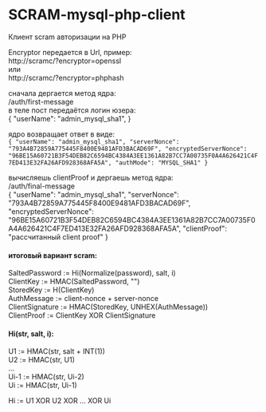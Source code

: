 # SCRAM-mysql-php-client
Клиент scram авторизации на PHP

Encryptor передается в Url, пример:  
http://scramc/?encryptor=openssl  
или  
http://scramc/?encryptor=phphash  

сначала дергается метод ядра:  
/auth/first-message  
в теле пост передаётся логин юзера:  
{
    "userName": "admin_mysql_sha1",
}


ядро возвращает ответ в виде:  
`
{
         "userName": "admin_mysql_sha1",
         "serverNonce": "793A4B72859A775445F8400E9481AFD3BACAD69F",
         "encryptedServerNonce": "96BE15A60721B3F54DEB82C6594BC4384A3EE1361A82B7CC7A00735F0A4A626421C4F7ED413E32FA26AFD928368AFA5A",
         "authMode": "MYSQL_SHA1"
 }
 `
 
 
 вычисляешь clientProof и дергаешь метод ядра:  
 /auth/final-message  
 {
         "userName": "admin_mysql_sha1",
         "serverNonce": "793A4B72859A775445F8400E9481AFD3BACAD69F",
         "encryptedServerNonce": "96BE15A60721B3F54DEB82C6594BC4384A3EE1361A82B7CC7A00735F0A4A626421C4F7ED413E32FA26AFD928368AFA5A",
         "clientProof": "рассчитанный client proof"
 }
 
 #### итоговый вариант scram:   
 SaltedPassword := Hi(Normalize(password), salt, i)  
 ClientKey := HMAC(SaltedPassword, "")  
 StoredKey := H(ClientKey)  
 AuthMessage := client-nonce + server-nonce   
 ClientSignature := HMAC(StoredKey, UNHEX(AuthMessage))  
 ClientProof := ClientKey XOR ClientSignature  
 
 
 #### Hi(str, salt, i):  
 
 U1 := HMAC(str, salt + INT(1))  
 U2 := HMAC(str, U1)  
 ...  
 Ui-1 := HMAC(str, Ui-2)  
 Ui := HMAC(str, Ui-1)  
 
 Hi := U1 XOR U2 XOR ... XOR Ui  